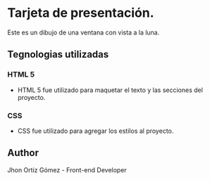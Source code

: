 # Tarjeta de presentación.

Este es un dibujo de una ventana con vista a la luna.

## Tegnologias utilizadas

### HTML 5

- HTML 5 fue utilizado para maquetar el texto y las secciones del proyecto.

### CSS

- CSS fue utilizado para agregar los estilos al proyecto.

## Author

Jhon Ortiz Gómez - Front-end Developer
